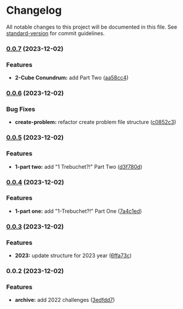 # Changelog

All notable changes to this project will be documented in this file. See [standard-version](https://github.com/conventional-changelog/standard-version) for commit guidelines.

### [0.0.7](https://github.com/bobthered/advent-of-code/compare/v0.0.6...v0.0.7) (2023-12-02)


### Features

* **2-Cube Conundrum:** add Part Two ([aa58cc4](https://github.com/bobthered/advent-of-code/commit/aa58cc401405d00fa17897a02ac2abb8d864dc23))

### [0.0.6](https://github.com/bobthered/advent-of-code/compare/v0.0.5...v0.0.6) (2023-12-02)


### Bug Fixes

* **create-problem:** refactor create problem file structure ([c0852c3](https://github.com/bobthered/advent-of-code/commit/c0852c3a12e60c73329458403885bb4d3cff5773))

### [0.0.5](https://github.com/bobthered/advent-of-code/compare/v0.0.4...v0.0.5) (2023-12-02)


### Features

* **1-part two:** add "1 Trebuchet?!" Part Two ([d3f780d](https://github.com/bobthered/advent-of-code/commit/d3f780d7817a80896b418ff68f7b8be6841cb344))

### [0.0.4](https://github.com/bobthered/advent-of-code/compare/v0.0.3...v0.0.4) (2023-12-02)


### Features

* **1-part one:** add "1-Trebuchet?!" Part One ([7a4c1ed](https://github.com/bobthered/advent-of-code/commit/7a4c1ed7de799a59a1bf55e02b1673b7e3b06c5a))

### [0.0.3](https://github.com/bobthered/advent-of-code/compare/v0.0.2...v0.0.3) (2023-12-02)


### Features

* **2023:** update structure for 2023 year ([6ffa73c](https://github.com/bobthered/advent-of-code/commit/6ffa73c4a7b72ba9c237022ad08a12e06c0405a8))

### 0.0.2 (2023-12-02)


### Features

* **archive:** add 2022 challenges ([3edfdd7](https://github.com/bobthered/advent-of-code/commit/3edfdd75897d9b02d64fe2139568398737774030))
